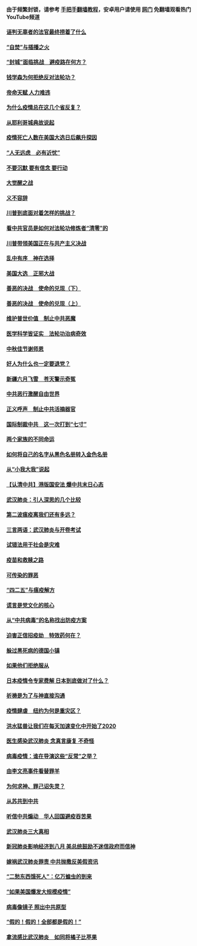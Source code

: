 #### 由于频繁封锁，请参考 [手把手翻墙教程](https://github.com/gfw-breaker/guides/wiki/)，安卓用户请使用 [网门](https://github.com/gfw-breaker/nogfw/blob/master/dl.md?t=02051100) 免翻墙观看热门YouTube频道 

#### [诬判无辜者的法官最终捞着了什么](../pages/87/419268.md?t=02051100) 

#### [“自焚”与插播之火](../pages/87/419226.md?t=02051100) 

#### [“封城”面临挑战　避疫路在何方？](../pages/87/419028.md?t=02051100) 

#### [钱学森为何拒绝反对法轮功？](../pages/87/418905.md?t=02051100) 

#### [帝命天赋 人力难违](../pages/87/418484.md?t=02051100) 

#### [为什么疫情总在这几个省反复？](../pages/87/418219.md?t=02051100) 

#### [从耶利哥城典故说起](../pages/87/416892.md?t=02051100) 

#### [疫情死亡人数在美国大选日后飙升探因](../pages/87/416606.md?t=02051100) 

#### [“人无远虑　必有近忧”](../pages/87/416513.md?t=02051100) 

#### [不要沉默 要有信念 要行动](../pages/87/416457.md?t=02051100) 

#### [大觉醒之战](../pages/87/416456.md?t=02051100) 

#### [义不容辞](../pages/87/415807.md?t=02051100) 

#### [川普到底面对着怎样的挑战？](../pages/87/415134.md?t=02051100) 

#### [看中共官员是如何对法轮功修炼者“清零”的](../pages/87/415130.md?t=02051100) 

#### [川普带领美国正在与共产主义决战](../pages/87/415095.md?t=02051100) 

#### [乱中有序　神在选择](../pages/87/414838.md?t=02051100) 

#### [美国大选　正邪大战](../pages/87/414771.md?t=02051100) 

#### [善恶的决战　使命的兑现（下）](../pages/87/414523.md?t=02051100) 

#### [善恶的决战　使命的兑现（上）](../pages/87/414522.md?t=02051100) 

#### [维护普世价值　制止中共恶魔](../pages/87/414454.md?t=02051100) 

#### [医学科学皆证实　法轮功治病奇效](../pages/87/413499.md?t=02051100) 

#### [中秋佳节谢师恩](../pages/87/412986.md?t=02051100) 

#### [好人为什么也一定要退党？](../pages/87/409385.md?t=02051100) 

#### [新疆六月飞雪　苍天警示奇冤](../pages/87/408550.md?t=02051100) 

#### [中共恶行激醒自由世界](../pages/87/408318.md?t=02051100) 

#### [正义呼声　制止中共活摘器官](../pages/87/408258.md?t=02051100) 

#### [国际制裁中共　这一次打到“七寸”](../pages/87/407879.md?t=02051100) 

#### [两个家族的不同命运](../pages/87/407774.md?t=02051100) 

#### [如何将自己的名字从黑色名册转入金色名册](../pages/87/407773.md?t=02051100) 

#### [从“小我大我”说起](../pages/87/407775.md?t=02051100) 

#### [【认清中共】港版国安法 爆中共末日心态](../pages/87/407778.md?t=02051100) 

#### [武汉肺炎：引人深思的几个比较](../pages/87/407622.md?t=02051100) 

#### [第二波瘟疫离我们还有多远？](../pages/87/407623.md?t=02051100) 

#### [三言两语：武汉肺炎与开卷考试](../pages/87/406382.md?t=02051100) 

#### [试错法用于社会是灾难](../pages/87/405917.md?t=02051100) 

#### [疫苗和救赎之路](../pages/87/404779.md?t=02051100) 

#### [可传染的罪恶](../pages/87/404778.md?t=02051100) 

#### [“四二五”与瘟疫解方](../pages/87/404236.md?t=02051100) 

#### [谎言是党文化的核心](../pages/87/403746.md?t=02051100) 

#### [从“中共病毒”的名称找出防疫方案](../pages/87/403741.md?t=02051100) 

#### [迫害正信招疫劫　特效药何在？](../pages/87/403668.md?t=02051100) 

#### [躲过黑死病的德国小镇](../pages/87/403585.md?t=02051100) 

#### [如果他们拒绝服从](../pages/87/403610.md?t=02051100) 

#### [日本疫情令专家费解  日本到底做对了什么？](../pages/87/403584.md?t=02051100) 

#### [祈祷是为了与神直接沟通](../pages/87/403563.md?t=02051100) 

#### [疫情肆虐　纽约为何是重灾区？](../pages/87/403341.md?t=02051100) 

#### [洪水猛兽让我们在每天加速变化中开始了2020](../pages/87/403002.md?t=02051100) 

#### [医生感染武汉肺炎 念真言康复 不奇怪](../pages/87/402911.md?t=02051100) 

#### [病毒疫情：谁在导演这些“反常”之举？](../pages/87/402912.md?t=02051100) 

#### [由李文亮事件看替罪羊](../pages/87/402868.md?t=02051100) 

#### [为何求神、罪己诏失灵？](../pages/87/402824.md?t=02051100) 

#### [从苏共到中共](../pages/87/402823.md?t=02051100) 

#### [听信中共煽动　华人回国避疫吞苦果](../pages/87/402695.md?t=02051100) 

#### [武汉肺炎三大真相](../pages/87/402314.md?t=02051100) 

#### [新冠肺炎影响经济到八月 美总统鼓励不迷信政府而信神](../pages/87/402559.md?t=02051100) 

#### [嫁祸武汉肺炎罪责 中共抛撒反美假资讯](../pages/87/402504.md?t=02051100) 

#### [“二愁东西饿死人”：亿万蝗虫的到来](../pages/87/402511.md?t=02051100) 

#### [“如果美国爆发大规模疫情”](../pages/87/402413.md?t=02051100) 

#### [病毒像镜子 照出中共原型](../pages/87/402414.md?t=02051100) 

#### [“假的！假的！全部都是假的！”](../pages/87/402392.md?t=02051100) 

#### [拿流感比武汉肺炎　如同将橘子比苹果](../pages/87/402313.md?t=02051100) 

